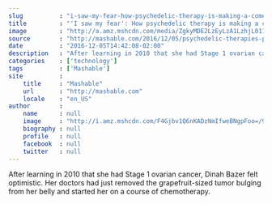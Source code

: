 ```yaml
---
slug          : "i-saw-my-fear-how-psychedelic-therapy-is-making-a-comeback"
title         : "'I saw my fear': How psychedelic therapy is making a comeback"
image         : "http://a.amz.mshcdn.com/media/ZgkyMDE2LzEyLzA1LzhjL011c2hyb29tcy5lYjZiYS5qcGcKcAl0aHVtYgkxMjAweDYzMAplCWpwZw/28ade9dd/c65/Mushrooms.jpg"
source        : "http://mashable.com/2016/12/05/psychedelic-therapies-ptsd-cancer-comeback/"
date          : "2016-12-05T14:42:08-02:00"
description   : "After learning in 2010 that she had Stage 1 ovarian cancer, Dinah Bazer felt optimistic. Her doctors had just removed the grapefruit-sized tumor bulging from her belly and started her on a course of chemotherapy."
categories    : ['technology']
tags          : ['Mashable']
site          :
    title     : "Mashable"
    url       : "http://mashable.com"
    locale    : "en_US"
author        :
    name      : null
    image     : "http://i.amz.mshcdn.com/F4Gjbv1Q6nKADzNmIfweBNgpFoo=/90x90/2016%2F09%2F16%2F30%2F2016091585httpsblueprintapiproduction.s3.amazonaws..e5729.jpg"
    biography : null
    profile   : null
    facebook  : null
    twitter   : null
---
```


After learning in 2010 that she had Stage 1 ovarian cancer, Dinah Bazer felt optimistic. Her doctors had just removed the grapefruit-sized tumor bulging from her belly and started her on a course of chemotherapy.
